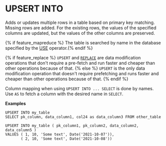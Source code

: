# UPSERT INTO

Adds or updates multiple rows in a table based on primary key matching. Missing rows are added. For the existing rows, the values of the specified columns are updated, but the values of the other columns are preserved.

{% if feature_mapreduce %} The table is searched by name in the database specified by the [USE](../use.md) operator.{% endif %}

{% if feature_replace %}
`UPSERT` and [`REPLACE`](../replace_into.md) are data modification operations that don't require a pre-fetch and run faster and cheaper than other operations because of that.
{% else %}
`UPSERT` is the only data modification operation that doesn't require prefetching and runs faster and cheaper than other operations because of that.
{% endif %}

Column mapping when using `UPSERT INTO ... SELECT` is done by names. Use `AS` to fetch a column with the desired name in `SELECT`.

**Examples**

```yql
UPSERT INTO my_table
SELECT pk_column, data_column1, col24 as data_column3 FROM other_table  
```

```yql
UPSERT INTO my_table ( pk_column1, pk_column2, data_column2, data_column5 )
VALUES ( 1, 10, 'Some text', Date('2021-10-07')),
       ( 2, 10, 'Some text', Date('2021-10-08'))
```

